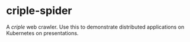 # criple-spider
A _criple_ web crawler. Use this to demonstrate distributed applications on Kubernetes on presentations.
